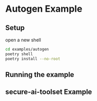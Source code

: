 # Autogen Example

## Setup
open a new shell 
```bash
cd examples/autogen
poetry shell
poetry install --no-root
```

## Running the example



## secure-ai-toolset Example


